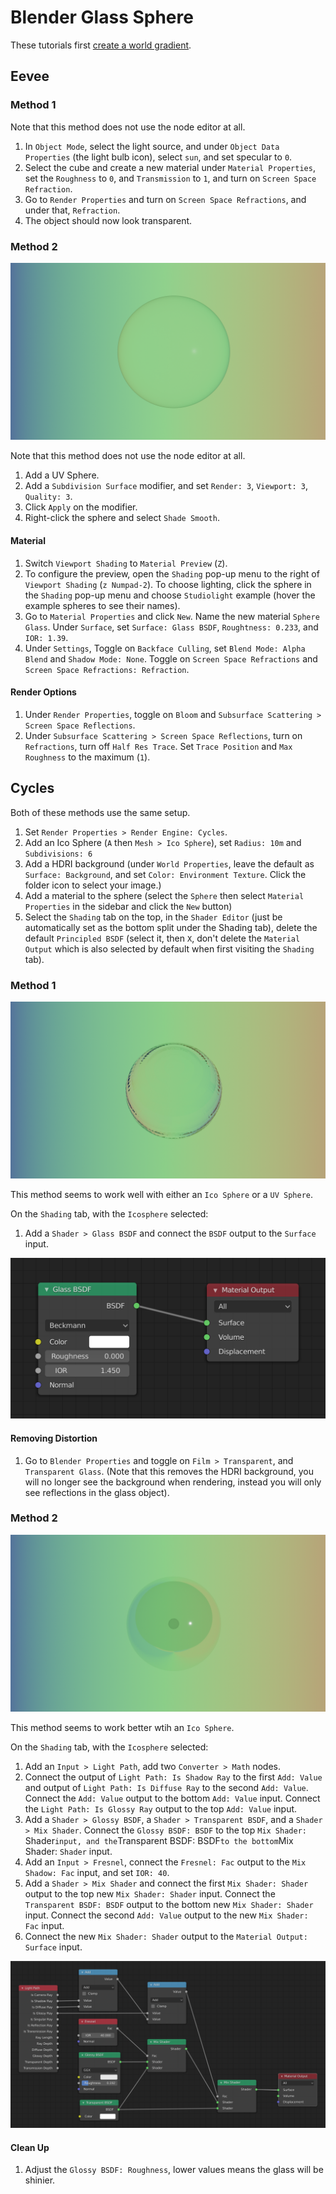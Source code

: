 # Blender Glass Sphere

These tutorials first [create a world gradient](blender-gradient-background.md).

## Eevee

### Method 1

Note that this method does not use the node editor at all.

1. In `Object Mode`, select the light source, and under `Object Data Properties` (the light bulb icon), select `sun`, and set specular to `0`.
2. Select the cube and create a new material under `Material Properties`, set the `Roughness` to `0`, and `Transmission` to `1`, and turn on `Screen Space Refraction`.
3. Go to `Render Properties` and turn on `Screen Space Refractions`, and under that, `Refraction`.
4. The object should now look transparent.

### Method 2

![Glass 1](assets/blender-glass-eevee-1.png)

Note that this method does not use the node editor at all.

1. Add a UV Sphere.
2. Add a `Subdivision Surface` modifier, and set `Render: 3`, `Viewport: 3`, `Quality: 3`.
3. Click `Apply` on the modifier.
4. Right-click the sphere and select `Shade Smooth`.

#### Material

1. Switch `Viewport Shading` to `Material Preview` (`Z`).
2. To configure the preview, open the `Shading` pop-up menu to the right of `Viewport Shading` (`z Numpad-2`). To choose lighting, click the sphere in the `Shading` pop-up menu and choose `Studiolight` example (hover the example spheres to see their names).
3. Go to `Material Properties` and click `New`. Name the new material `Sphere Glass`. Under `Surface`, set `Surface: Glass BSDF`, `Roughtness: 0.233`, and `IOR: 1.39`.
4. Under `Settings`, Toggle on `Backface Culling`, set `Blend Mode: Alpha Blend` and `Shadow Mode: None`. Toggle on `Screen Space Refractions` and `Screen Space Refractions: Refraction`.

#### Render Options

1. Under `Render Properties`, toggle on `Bloom` and `Subsurface Scattering > Screen Space Reflections`.
2. Under `Subsurface Scattering > Screen Space Reflections`, turn on `Refractions`, turn off `Half Res Trace`. Set `Trace Position` and `Max Roughness` to the maximum (`1`).

## Cycles

Both of these methods use the same setup.

1. Set `Render Properties > Render Engine: Cycles`.
2. Add an Ico Sphere (`A` then `Mesh > Ico Sphere`), set `Radius: 10m` and `Subdivisions: 6`
3. Add a HDRI background (under `World Properties`, leave the default as `Surface: Background`, and set `Color: Environment Texture`. Click the folder icon to select your image.)
4. Add a material to the sphere (select the `Sphere` then select `Material Properties` in the sidebar and click the `New` button)
5. Select the `Shading` tab on the top, in the `Shader Editor` (just be automatically set as the bottom split under the Shading tab), delete the default `Principled BSDF` (select it, then `X`, don't delete the `Material Output` which is also selected by default when first visiting the `Shading` tab).

### Method 1

![Glass 1](assets/blender-glass-cycles-1.png)

This method seems to work well with either an `Ico Sphere` or a `UV Sphere`.

On the `Shading` tab, with the `Icosphere` selected:

1. Add a `Shader > Glass BSDF` and connect the `BSDF` output to the `Surface` input.

[![Glass 1 Nodes](assets/blender-glass-cycles-1-nodes.png)]((assets/blender-glass-cycles-1-nodes.png))

#### Removing Distortion

1. Go to `Blender Properties` and toggle on `Film > Transparent`, and `Transparent Glass`. (Note that this removes the HDRI background, you will no longer see the background when rendering, instead you will only see reflections in the glass object).

### Method 2

[![Glass 2 Nodes](assets/blender-glass-cycles-2.png)]((assets/blender-glass-cycles-1.png))

This method seems to work better wtih an `Ico Sphere`.

On the `Shading` tab, with the `Icosphere` selected:

1. Add an `Input > Light Path`, add two `Converter > Math` nodes.
2. Connect the output of `Light Path: Is Shadow Ray` to the first `Add: Value` and output of `Light Path: Is Diffuse Ray` to the second `Add: Value`. Connect the `Add: Value` output to the bottom `Add: Value` input. Connect the `Light Path: Is Glossy Ray` output to the top `Add: Value` input.
3. Add a `Shader > Glossy BSDF`, a `Shader > Transparent BSDF`, and a `Shader > Mix Shader`. Connect the `Glossy BSDF: BSDF` to the top `Mix Shader: `Shader` input, and the `Transparent BSDF: BSDF` to the bottom `Mix Shader: `Shader` input.
4. Add an `Input > Fresnel`, connect the `Fresnel: Fac` output to the `Mix Shadow: Fac` input, and set `IOR: 40`.
5. Add a `Shader > Mix Shader` and connect the first `Mix Shader: Shader` output to the top new `Mix Shader: Shader` input. Connect the `Transparent BSDF: BSDF` output to the bottom new `Mix Shader: Shader` input. Connect the second `Add: Value` output to the new `Mix Shader: Fac` input.
6. Connect the new `Mix Shader: Shader` output to the `Material Output: Surface` input.

[![Glass 2 Nodes](assets/blender-glass-cycles-2-nodes.png)]((assets/blender-glass-cycles-2-nodes.png))

#### Clean Up

1. Adjust the `Glossy BSDF: Roughness`, lower values means the glass will be shinier.
